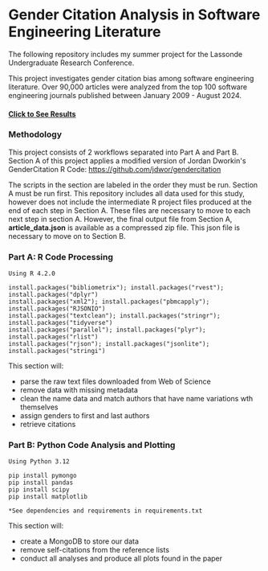 # Gender Citation Analysis in Software Engineering Literature

The following repository includes my summer project for the Lassonde Undergraduate Research Conference. 

This project investigates gender citation bias among software engineering literature. Over 90,000 articles were analyzed 
from the top 100 software engineering journals published between January 2009 - August 2024. 

#### [Click to See Results](research_poster.pdf)


### Methodology 

This project consists of 2 workflows separated into Part A and Part B. 
Section A of this project applies a modified version of Jordan Dworkin's GenderCitation R Code: https://github.com/jdwor/gendercitation

The scripts in the section are labeled in the order they must be run. Section A must be run first. 
This repository includes all data used for this study, however does not include the intermediate R project 
files produced at the end of each step in Section A. These files are necessary to move to each next step in section A. However, 
the final output file from Section A, **article_data.json** is available as a compressed zip file. This json file is 
necessary to move on to Section B.


### Part A: R Code Processing

    Using R 4.2.0
    
    install.packages("bibliometrix"); install.packages("rvest"); install.packages("dplyr")
    install.packages("xml2"); install.packages("pbmcapply"); install.packages("RJSONIO")
    install.packages("textclean"); install.packages("stringr"); install.packages("tidyverse")
    install.packages("parallel"); install.packages("plyr"); install.packages("rlist")
    install.packages("rjson"); install.packages("jsonlite"); install.packages("stringi")

This section will:
-   parse the raw text files downloaded from Web of Science
  - remove data with missing metadata
  - clean the name data and match authors that have name variations wth themselves
  - assign genders to first and last authors
  - retrieve citations

### Part B: Python Code Analysis and Plotting

    Using Python 3.12

    pip install pymongo
    pip install pandas
    pip install scipy
    pip install matplotlib

    *See dependencies and requirements in requirements.txt
    
This section will:
-   create a MongoDB to store our data
  - remove self-citations from the reference lists
  - conduct all analyses and produce all plots found in the paper
    




